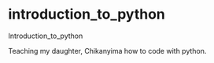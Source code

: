 # introduction_to_python
Introduction_to_python

Teaching my daughter, Chikanyima how to code with python.
